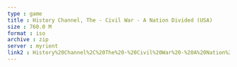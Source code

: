 ```yaml
---
type : game
title : History Channel, The - Civil War - A Nation Divided (USA)
size : 760.0 M
format : iso
archive : zip
server : myrient
link2 : History%20Channel%2C%20The%20-%20Civil%20War%20-%20A%20Nation%20Divided%20%28USA%29
---
```

